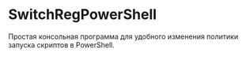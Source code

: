 # SwitchRegPowerShell
Простая консольная программа для удобного изменения политики запуска скриптов в PowerShell.
